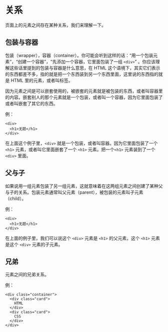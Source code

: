 # 关系

页面上的元素之间存在某种关系，我们来理解一下。

## 包装与容器

包装（wrapper），容器（container）。你可能会听到这样的话：“用一个包装元素”，“创建一个容器”，“先添加一个容器，它里面包装了一组 `<div>`” 。你应该理解这些话里提到的包装与容器是什么意思，在 HTML 这个语境下，其实它们表示的东西都差不多，指的就是把一个东西装到另一个东西里面，这里说的东西指的就是 HTML 里的元素，或者叫标签。

因为元素之间是可以嵌套使用的，被嵌套的元素就是被包装的东西，或者叫容器里的内容。嵌套别人的那个元素就是一个包装，或者叫一个容器，因为它里面包装了或者叫嵌套了其它的东西。

例：

```
<div>
  <h1>无题</h1>
</div>
```

在上面这个例子里，`<div>` 就是一个包装，或者叫容器。因为它里面包装了一个 `<h1>` 元素，或者叫它里面嵌套了一个 `<h1>` 元素。把一个`<h1>` 元素装到了一个 `<div>` 里面。

## 父与子

如果说用一组元素包装了另一组元素，这就意味着在这两组元素之间创建了某种父与子的关系。包装元素通常叫父元素（parent），被包装的元素叫子元素（child）。

例：

```
<div>
  <h1>无题</h1>
</div>
```

在上面的例子里，我们可以说这个 `<div>` 元素是 `<h1>` 的父元素，这个 `<h1>` 元素是这个 `<div>` 元素的子元素。

## 兄弟

元素之间的兄弟关系。

例：

```
<div class="container">
  <div class="card">
    HTML
  </div>
  <div class="card">
    CSS
  </div>
</div>
```



